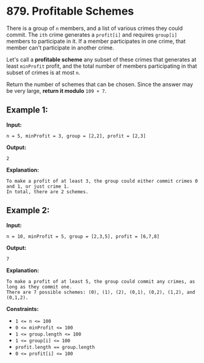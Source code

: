 # 879. Profitable Schemes


There is a group of `n` members, and a list of various crimes they could commit. The `ith` crime generates a `profit[i]` and requires `group[i]` members to participate in it. If a member participates in one crime, that member can't participate in another crime.

Let's call a **profitable scheme** any subset of these crimes that generates at least `minProfit` profit, and the total number of members participating in that subset of crimes is at most `n`.

Return the number of schemes that can be chosen. Since the answer may be very large, **return it modulo** `109 + 7`.

## **Example 1:**

**Input:** 

    n = 5, minProfit = 3, group = [2,2], profit = [2,3]
**Output:** 

    2
**Explanation:** 

    To make a profit of at least 3, the group could either commit crimes 0 and 1, or just crime 1.
    In total, there are 2 schemes.

## **Example 2:**

**Input:** 

    n = 10, minProfit = 5, group = [2,3,5], profit = [6,7,8]
**Output:** 

    7
**Explanation:** 

    To make a profit of at least 5, the group could commit any crimes, as long as they commit one.
    There are 7 possible schemes: (0), (1), (2), (0,1), (0,2), (1,2), and (0,1,2).

**Constraints:**

*   `1 <= n <= 100`
*   `0 <= minProfit <= 100`
*   `1 <= group.length <= 100`
*   `1 <= group[i] <= 100`
*   `profit.length == group.length`
*   `0 <= profit[i] <= 100`
